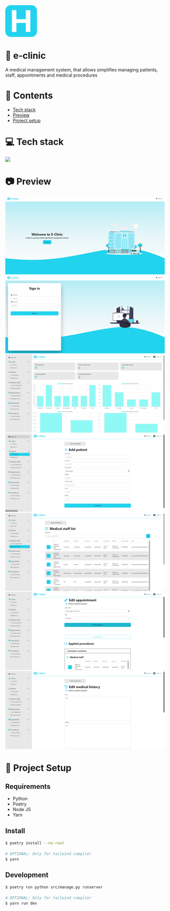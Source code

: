 <img height="100px" width="100px" src="https://github.com/devlotfi/e-clinic/blob/main/github-assets/logo.svg">

# 📜 e-clinic
A medical management system, that allows simplifies managing patients, staff, appointments and medical procedures

# 📌 Contents
- [Tech stack](#-tech-stack)
- [Preview](#-preview)
- [Project setup](#-project-setup)

# 💻 Tech stack
<img src="https://skillicons.dev/icons?i=html,css,tailwind,typescript,python,django,postgres&perline=5" />

# 📷 Preview

<img src="https://github.com/devlotfi/e-clinic/blob/main/github-assets/preview-1.png">
<img src="https://github.com/devlotfi/e-clinic/blob/main/github-assets/preview-2.png">
<img src="https://github.com/devlotfi/e-clinic/blob/main/github-assets/preview-3.png">
<img src="https://github.com/devlotfi/e-clinic/blob/main/github-assets/preview-4.png">
<img src="https://github.com/devlotfi/e-clinic/blob/main/github-assets/preview-5.png">
<img src="https://github.com/devlotfi/e-clinic/blob/main/github-assets/preview-6.png">
<img src="https://github.com/devlotfi/e-clinic/blob/main/github-assets/preview-7.png">

# 📂 Project Setup

## Requirements
- Python
- Poetry
- Node JS
- Yarn

## Install

```bash
$ poetry install --no-root

# OPTIONAL: Only for tailwind compiler
$ yarn
```

## Development

```bash
$ poetry run python src/manage.py runserver

# OPTIONAL: Only for tailwind compiler
$ yarn run dev
```


